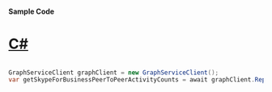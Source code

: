 #### Sample Code
# [C#](#tab/Csharp)

```C#

GraphServiceClient graphClient = new GraphServiceClient();
var getSkypeForBusinessPeerToPeerActivityCounts = await graphClient.Reports.GetSkypeForBusinessPeerToPeerActivityCounts().Request().GetAsync();

```